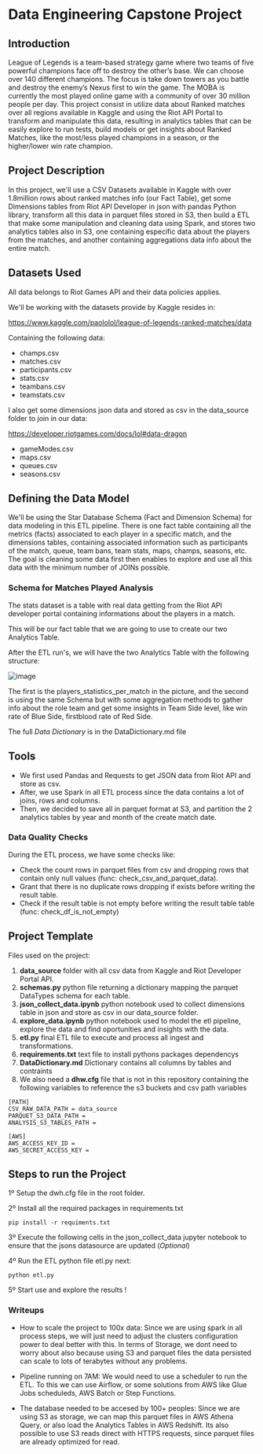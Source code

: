 # Data Engineering Capstone Project

## Introduction
League of Legends is a team-based strategy game where two teams of five powerful champions face off to destroy the other’s base. We can choose over 140 different champions. The focus is take down towers as you battle and destroy the enemy’s Nexus first to win the game. The MOBA is currently the most played online game with a community of over 30 million people per day. This project consist in utilize data about Ranked matches over all regions available in Kaggle and using the Riot API Portal to transform and manipulate this data, resulting in analytics tables that can be easily explore to run tests, build models or get insights about Ranked Matches, like the most/less played champions in a season, or the higher/lower win rate champion.

## Project Description
In this project, we'll use a CSV Datasets available in Kaggle with over 1.8million rows about ranked matches info (our Fact Table), get some Dimensions tables from Riot API Developer in json with pandas Python library, transform all this data in parquet files stored in S3, then build a ETL that make some manipulation and cleaning data using Spark, and stores two analytics tables also in S3, one containing especific data about the players from the matches, and another containing aggregations data info about the entire match.

## Datasets Used

All data belongs to Riot Games API and their data policies applies.

We'll be working with the datasets provide by Kaggle resides in:

https://www.kaggle.com/paololol/league-of-legends-ranked-matches/data 

Containing the following data:

 - champs.csv
 - matches.csv
 - participants.csv
 - stats.csv
 - teambans.csv
 - teamstats.csv
 
 I also get some dimensions json data and stored as csv in the data_source folder to join in our data:
 
 https://developer.riotgames.com/docs/lol#data-dragon
 
  - gameModes.csv
  - maps.csv
  - queues.csv
  - seasons.csv

## Defining the Data Model

We'll be using the  Star Database Schema (Fact and Dimension Schema) for data modeling in this ETL pipeline. There is one fact table containing all the metrics (facts) associated to each player in a specific match, and the dimensions tables, containing associated information such as participants of the match, queue, team bans, team stats, maps, champs, seasons, etc. The goal is cleaning some data first then enables to explore and use all this data with the minimum number of JOINs possible.

### Schema for Matches Played Analysis

The stats dataset is a table with real data getting from the Riot API developer portal containing informations about the players in a match.

This will be our fact table that we are going to use to create our two Analytics Table. 

After the ETL run's, we will have the two Analytics Table with the following structure:

![image](https://user-images.githubusercontent.com/21292638/132261428-b5d7ff98-2dd5-4459-b1d6-303e597bd013.png)

The first is the players_statistics_per_match in the picture, and the second is using the same Schema but with some aggregation methods to gather info about the role team and get some insights in Team Side level, like win rate of Blue Side, firstblood rate of Red Side.

The full *Data Dictionary* is in the DataDictionary.md file

## Tools 

* We first used Pandas and Requests to get JSON data from Riot API and store as csv.
* After, we use Spark in all ETL process since the data contains a lot of joins, rows and columns.
* Then, we decided to save all in parquet format at S3, and partition the 2 analytics tables by year and month of the create match date.

### Data Quality Checks

During the ETL process, we have some checks like:

 - Check the count rows in parquet files from csv and dropping rows that contain only null values (func: check_csv_and_parquet_data).
 - Grant that there is no duplicate rows dropping if exists before writing the result table.
 - Check if the result table is not empty before writing the result table table (func: check_df_is_not_empty)
 
## Project Template

Files used on the project:
1. **data_source** folder with all csv data from Kaggle and Riot Developer Portal API.
2. **schemas.py** python file returning a dictionary mapping the parquet DataTypes schema for each table.
3. **json_collect_data.ipynb** python notebook used to collect dimensions table in json and store as csv in our data_source folder.
4. **explore_data.ipynb** python notebook used to model the etl pipeline, explore the data and find oportunities and insights with the data.
5. **etl.py** final ETL file to execute and process all ingest and transformations. 
6. **requirements.txt** text file to install pythons packages dependencys
7. **DataDictionary.md** Dictionary contains all columns by tables and contraints
8. We also need a **dhw.cfg** file that is not in this repository containing the following variables to reference the s3 buckets and csv path variables 

```
[PATH]
CSV_RAW_DATA_PATH = data_source
PARQUET_S3_DATA_PATH = 
ANALYSIS_S3_TABLES_PATH = 

[AWS]
AWS_ACCESS_KEY_ID = 
AWS_SECRET_ACCESS_KEY = 
```

## Steps to run the Project

1º Setup the dwh.cfg file in the root folder.

2º Install all the required packages in requirements.txt
```
pip install -r requiments.txt
```

3º Execute the following cells in the json_collect_data jupyter notebook to ensure that the jsons datasource are updated (*Optional*)

4º Run the ETL python file etl.py next:
```
python etl.py
```

5º Start use and explore the results !

### Writeups 

* How to scale the project to 100x data: Since we are using spark in all process steps, we will just need to adjust the clusters configuration power to deal better with this. In terms of Storage, we dont need to worry about also because using S3 and parquet files the data persisted can scale to lots of terabytes without any problems.

* Pipeline running on 7AM: We would need to use a scheduler to run the ETL. To this we can use Airflow, or some solutions from AWS like Glue Jobs scheduleds, AWS Batch or Step Functions.

* The database needed to be accesed by 100+ peoples: Since we are using S3 as storage, we can map this parquet files in AWS Athena Query, or also load the Analytics Tables in AWS Redshift. Its also possible to use S3 reads direct with HTTPS requests, since parquet files are already optimized for read.
